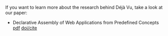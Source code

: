 ---
---
If you want to learn more about the research behind Déjà Vu, take a look
at our paper:

- Declarative Assembly of Web Applications from Predefined Concepts [pdf]() [doi/cite]()
